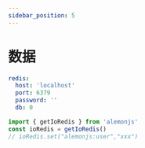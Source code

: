 ```yaml
---
sidebar_position: 5
---
```


# 数据

```yaml title="lemon.config.yaml"
redis:
  host: 'localhost'
  port: 6379
  password: ''
  db: 0
```

```ts title="src/index.ts"
import { getIoRedis } from 'alemonjs'
const ioRedis = getIoRedis()
// ioRedis.set("alemonjs:user","xxx")
```
